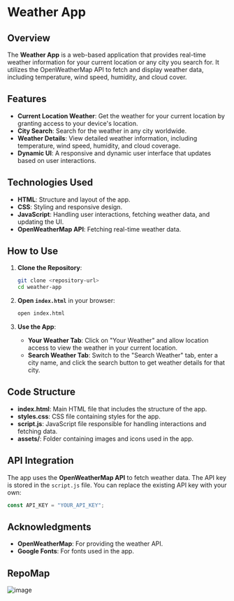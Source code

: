 
# Weather App

## Overview
The **Weather App** is a web-based application that provides real-time weather information for your current location or any city you search for. It utilizes the OpenWeatherMap API to fetch and display weather data, including temperature, wind speed, humidity, and cloud cover.

## Features
- **Current Location Weather**: Get the weather for your current location by granting access to your device's location.
- **City Search**: Search for the weather in any city worldwide.
- **Weather Details**: View detailed weather information, including temperature, wind speed, humidity, and cloud coverage.
- **Dynamic UI**: A responsive and dynamic user interface that updates based on user interactions.

## Technologies Used
- **HTML**: Structure and layout of the app.
- **CSS**: Styling and responsive design.
- **JavaScript**: Handling user interactions, fetching weather data, and updating the UI.
- **OpenWeatherMap API**: Fetching real-time weather data.

## How to Use
1. **Clone the Repository**:
   ```bash
   git clone <repository-url>
   cd weather-app
   ```

2. **Open `index.html`** in your browser:
   ```bash
   open index.html
   ```

3. **Use the App**:
   - **Your Weather Tab**: Click on "Your Weather" and allow location access to view the weather in your current location.
   - **Search Weather Tab**: Switch to the "Search Weather" tab, enter a city name, and click the search button to get weather details for that city.

## Code Structure
- **index.html**: Main HTML file that includes the structure of the app.
- **styles.css**: CSS file containing styles for the app.
- **script.js**: JavaScript file responsible for handling interactions and fetching data.
- **assets/**: Folder containing images and icons used in the app.

## API Integration
The app uses the **OpenWeatherMap API** to fetch weather data. The API key is stored in the `script.js` file. You can replace the existing API key with your own:

```javascript
const API_KEY = "YOUR_API_KEY";
```

## Acknowledgments
- **OpenWeatherMap**: For providing the weather API.
- **Google Fonts**: For fonts used in the app.

## RepoMap
![image](https://github.com/user-attachments/assets/fdbe47dc-eadc-47b0-b10a-cd2afbfb89ea)
